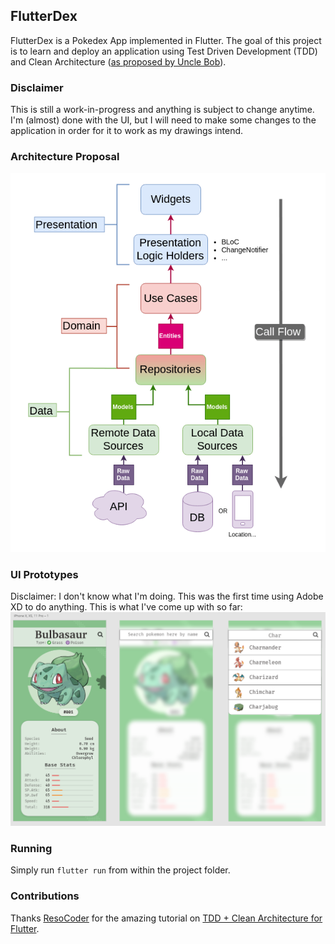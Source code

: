 ## FlutterDex
FlutterDex is a Pokedex App implemented in Flutter. The goal of this project is to learn and deploy an application using Test Driven Development (TDD) and Clean Architecture ([as proposed by Uncle Bob](https://blog.cleancoder.com/uncle-bob/2012/08/13/the-clean-architecture.html)).

### Disclaimer
This is still a work-in-progress and anything is subject to change anytime.
I'm (almost) done with the UI, but I will need to make some changes to the application in order for it to work as my drawings intend.

### Architecture Proposal
![App architecture proposed in the ResoCoder tutorial](/images/architecture-proposal.jpg)

### UI Prototypes
Disclaimer: I don't know what I'm doing. This was the first time using Adobe XD to do anything.
This is what I've come up with so far:
![App Screens made on Adobe XD](/images/prototypes.png)

### Running
Simply run `flutter run` from within the project folder.

### Contributions
Thanks [ResoCoder](https://github.com/ResoCoder) for the amazing tutorial on [TDD + Clean Architecture for Flutter](https://resocoder.com/flutter-clean-architecture-tdd/).
